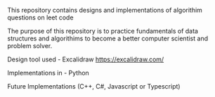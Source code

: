 This repository contains designs and implementations of algorithim questions on leet code

The purpose of this repository is to practice fundamentals of data structures and algorithims to become a better computer scientist and problem solver. 

Design tool used - Excalidraw https://excalidraw.com/

Implementations in - Python 

Future Implementations (C++, C#, Javascript or Typescript)
